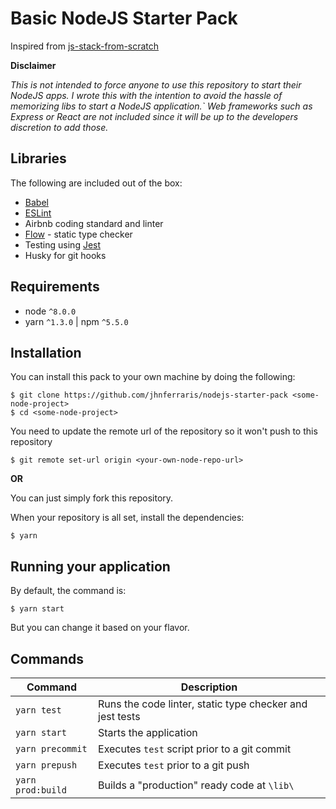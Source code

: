 # Basic NodeJS Starter Pack

Inspired from [js-stack-from-scratch](https://github.com/verekia/js-stack-from-scratch)

**Disclaimer**

*This is not intended to force anyone to use this repository to start their NodeJS apps. I wrote this with the intention to avoid the hassle of memorizing libs to start a NodeJS application.`*
*Web frameworks such as Express or React are not included since it will be up to the developers discretion to add those.*

## Libraries

The following are included out of the box:

* [Babel](https://babeljs.io/)
* [ESLint](https://eslint.org/)
* Airbnb coding standard and linter
* [Flow](https://flowtype.org/) - static type checker
* Testing using [Jest](https://facebook.github.io/jest/)
* Husky for git hooks

## Requirements

* node `^8.0.0`
* yarn `^1.3.0` | npm `^5.5.0`

## Installation

You can install this pack to your own machine by doing the following:

```
$ git clone https://github.com/jhnferraris/nodejs-starter-pack <some-node-project>
$ cd <some-node-project>
```

You need to update the remote url of the repository so it won't push to this repository

```
$ git remote set-url origin <your-own-node-repo-url>
```

**OR**

You can just simply fork this repository.

When your repository is all set, install the dependencies:

```
$ yarn
```

## Running your application

By default, the command is:

```
$ yarn start
```

But you can change it based on your flavor.

## Commands

| Command | Description |
| --- | --- |
| `yarn test` | Runs the code linter, static type checker and jest tests |
| `yarn start` | Starts the application |
| `yarn precommit` | Executes `test` script prior to a git commit |
| `yarn prepush` | Executes `test` prior to a git push |
| `yarn prod:build` | Builds a "production" ready code at `\lib\`|



